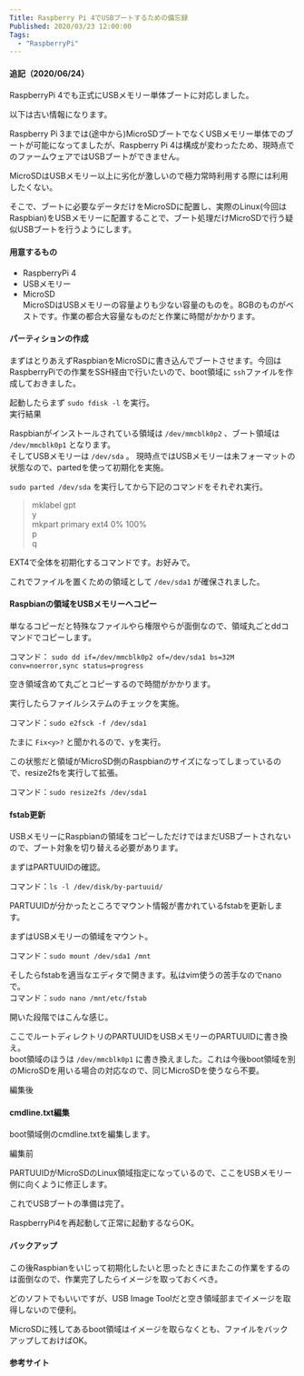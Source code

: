 ```yaml
---
Title: Raspberry Pi 4でUSBブートするための備忘録
Published: 2020/03/23 12:00:00
Tags:
  - "RaspberryPi"
---
```

#### 追記（2020/06/24）  
RaspberryPi 4でも正式にUSBメモリー単体ブートに対応しました。  

<?# OEmbed "https://blog.hitsujin.jp/entry/2020/06/25/120000" /?>

以下は古い情報になります。  



Raspberry Pi 3までは(途中から)MicroSDブートでなくUSBメモリー単体でのブートが可能になってましたが、Raspberry Pi 4は構成が変わったため、現時点でのファームウェアではUSBブートができません。  

MicroSDはUSBメモリー以上に劣化が激しいので極力常時利用する際には利用したくない。  

そこで、ブートに必要なデータだけをMicroSDに配置し、実際のLinux(今回はRaspbian)をUSBメモリーに配置することで、ブート処理だけMicroSDで行う疑似USBブートを行うようにします。  







#### 用意するもの

* RaspberryPi 4  
* USBメモリー  
* MicroSD  
MicroSDはUSBメモリーの容量よりも少ない容量のものを。8GBのものがベストです。作業の都合大容量なものだと作業に時間がかかります。

#### パーティションの作成
まずはとりあえずRaspbianをMicroSDに書き込んでブートさせます。今回はRaspberryPiでの作業をSSH経由で行いたいので、boot領域に `ssh`ファイルを作成しておきました。  

起動したらまず `sudo fdisk -l` を実行。  
実行結果  

<?# OEmbed "https://gist.github.com/Ovis/23e51634cb5cf819f181f96bf0c0f43a" /?>

Raspbianがインストールされている領域は `/dev/mmcblk0p2` 、ブート領域は `/dev/mmcblk0p1` となります。  
そしてUSBメモリーは `/dev/sda` 。
現時点ではUSBメモリーは未フォーマットの状態なので、partedを使って初期化を実施。  

`sudo parted /dev/sda` を実行してから下記のコマンドをそれぞれ実行。  
> mklabel gpt  
> y  
> mkpart primary ext4 0% 100%  
> p  
> q  

EXT4で全体を初期化するコマンドです。お好みで。  

<?# OEmbed "https://gist.github.com/Ovis/4985f96b65dfb737ab0af2e4264de359" /?>

これでファイルを置くための領域として `/dev/sda1` が確保されました。  

<?# OEmbed "https://gist.github.com/Ovis/ee39dac0b008a484b4422f2aa9def9f3" /?>


#### Raspbianの領域をUSBメモリーへコピー  
単なるコピーだと特殊なファイルやら権限やらが面倒なので、領域丸ごとddコマンドでコピーします。  

コマンド： `sudo dd if=/dev/mmcblk0p2 of=/dev/sda1 bs=32M conv=noerror,sync status=progress`  

空き領域含めて丸ごとコピーするので時間がかかります。

実行したらファイルシステムのチェックを実施。  

コマンド：`sudo e2fsck -f /dev/sda1` 

たまに `Fix<y>?` と聞かれるので、yを実行。  


<?# OEmbed "https://gist.github.com/Ovis/8c96805a9ea518d5b9e0d30d1148f28d" /?>

この状態だと領域がMicroSD側のRaspbianのサイズになってしまっているので、resize2fsを実行して拡張。  

コマンド：`sudo resize2fs /dev/sda1`  

#### fstab更新  

USBメモリーにRaspbianの領域をコピーしただけではまだUSBブートされないので、ブート対象を切り替える必要があります。  

まずはPARTUUIDの確認。  

コマンド：`ls -l /dev/disk/by-partuuid/`  


<?# OEmbed "https://gist.github.com/Ovis/5619d662fdabe64599cf99d362a11b7b" /?>

PARTUUIDが分かったところでマウント情報が書かれているfstabを更新します。  

まずはUSBメモリーの領域をマウント。   

コマンド：`sudo mount /dev/sda1 /mnt`  

そしたらfstabを適当なエディタで開きます。私はvim使うの苦手なのでnanoで。  
コマンド：`sudo nano /mnt/etc/fstab` 

開いた段階ではこんな感じ。  


<?# OEmbed "https://gist.github.com/Ovis/6a12816e40a9997fde2b45727b8bfc11" /?>

 ここでルートディレクトリのPARTUUIDをUSBメモリーのPARTUUIDに書き換え。  
boot領域のほうは `/dev/mmcblk0p1` に書き換えました。これは今後boot領域を別のMicroSDを用いる場合の対応なので、同じMicroSDを使うなら不要。

編集後  

<?# OEmbed "https://gist.github.com/Ovis/93a23cd89fd0edbf1d3c8b930ebd4edd" /?>

#### cmdline.txt編集

boot領域側のcmdline.txtを編集します。  

編集前  


<?# OEmbed "https://gist.github.com/Ovis/891d0031c93a296e019b1da7e7b9cbb6" /?>

PARTUUIDがMicroSDのLinux領域指定になっているので、ここをUSBメモリー側に向くように修正します。  


<?# OEmbed "https://gist.github.com/Ovis/babfe15d3b8ca3046fe53132868ec884" /?>

これでUSBブートの準備は完了。  

RaspberryPi4を再起動して正常に起動するならOK。  

#### バックアップ  

この後Raspbianをいじって初期化したいと思ったときにまたこの作業をするのは面倒なので、作業完了したらイメージを取っておくべき。  

どのソフトでもいいですが、USB Image Toolだと空き領域部までイメージを取得しないので便利。  



<?# OEmbed "https://www.alexpage.de/usb-image-tool/download/" /?>


<?# OEmbed "https://www.gigafree.net/system/SystemBackup/usbimagetool.html" /?>

MicroSDに残してあるboot領域はイメージを取らなくとも、ファイルをバックアップしておけばOK。


#### 参考サイト

<?# OEmbed "https://jyn.jp/raspberrypi-usb-boot/" /?>

